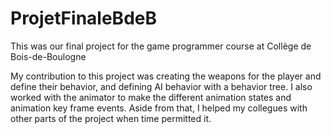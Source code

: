 # ProjetFinaleBdeB
This was our final project for the game programmer course at Collège de Bois-de-Boulogne

My contribution to this project was creating the weapons for the player and define their behavior, and defining AI behavior with a behavior tree.
I also worked with the animator to make the different animation states and animation key frame events.
Aside from that, I helped my collegues with other parts of the project when time permitted it.
